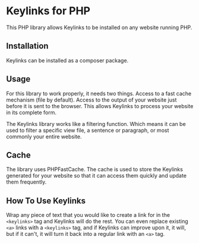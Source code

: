 Keylinks for PHP
===========================================

This PHP library allows Keylinks to be installed on any website running PHP.

## Installation ##

Keylinks can be installed as a composer package.

## Usage ##

For this library to work properly, it needs two things. Access to a fast cache mechanism (file by default). Access to the output of your website just before it is sent to the browser. This allows Keylinks to process your website in its complete form.

The Keylinks library works like a filtering function. Which means it can be used to filter a specific view file, a sentence or paragraph, or most commonly your entire website.

## Cache ##

The library uses PHPFastCache. The cache is used to store the Keylinks generated for your website so that it can access them quickly and update them frequently.

## How To Use Keylinks ##

Wrap any piece of text that you would like to create a link for in the ```<keylinks>``` tag and Keylinks will do the rest. You can even replace existing ```<a>``` links with a ```<keylinks>``` tag, and if Keylinks can improve upon it, it will, but if it can't, it will turn it back into a regular link with an ```<a>``` tag.